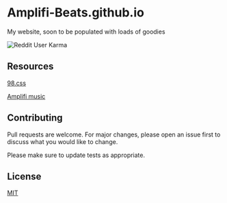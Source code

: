 # Amplifi-Beats.github.io
My website, soon to be populated with loads of goodies

![Reddit User Karma](https://img.shields.io/reddit/user-karma/combined/amplifi-beats?style=social)
## Resources

[98.css](https://github.com/jdan/98.css)

[Amplifi music](soundcloud.com/amplifi-beats)


## Contributing
Pull requests are welcome. For major changes, please open an issue first to discuss what you would like to change.

Please make sure to update tests as appropriate.

## License
[MIT](https://choosealicense.com/licenses/mit/)
